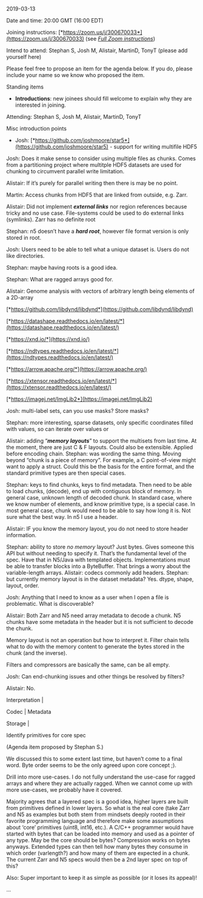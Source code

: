 <span id="anchor-103"></span>2019-03-13

Date and time: 20:00 GMT (16:00 EDT)

Joining instructions:
[*https://zoom.us/j/300670033*](https://zoom.us/j/300670033) (see [*Full
Zoom instructions*](#k8ab03x4y4xl))

Intend to attend: Stephan S, Josh M, Alistair, MartinD, TonyT (please
add yourself here)

Please feel free to propose an item for the agenda below. If you do,
please include your name so we know who proposed the item.

<span id="anchor-104"></span>Standing items

-   **Introductions**: new joinees should fill welcome to explain why
    they are interested in joining.

<span id="anchor-105"></span>Attending: Stephan S, Josh M, Alistair,
MartinD, TonyT

<span id="anchor-106"></span>Misc introduction points

-   Josh:
    [*https://github.com/joshmoore/star5*](https://github.com/joshmoore/star5) -
    support for writing multifile HDF5

Josh: Does it make sense to consider using multiple files as chunks.
Comes from a partitioning project where multitple HDF5 datasets are used
for chunking to circumvent parallel write limitation.

Alistair: If it’s purely for parallel writing then there is may be no
point.

Martin: Access chunks from HDF5 that are linked from outside, e.g. Zarr.

Alistair: Did not implement ***external links*** nor region references
because tricky and no use case. File-systems could be used to do
external links (symlinks). Zarr has no definite root

Stephan: n5 doesn’t have a ***hard root***, however file format version
is only stored in root.

Josh: Users need to be able to tell what a unique dataset is. Users do
not like directories.

Stephan: maybe having roots is a good idea.

Stephan: What are ragged arrays good for.

Alistair: Genome analysis with vectors of arbitrary length being
elements of a 2D-array

[*https://github.com/libdynd/libdynd*](https://github.com/libdynd/libdynd)

[*https://datashape.readthedocs.io/en/latest/*](https://datashape.readthedocs.io/en/latest/)

[*https://xnd.io/*](https://xnd.io/)

[*https://ndtypes.readthedocs.io/en/latest/*](https://ndtypes.readthedocs.io/en/latest/)

[*https://arrow.apache.org/*](https://arrow.apache.org/)

[*https://xtensor.readthedocs.io/en/latest/*](https://xtensor.readthedocs.io/en/latest/)

[*https://imagej.net/ImgLib2*](https://imagej.net/ImgLib2)

Josh: multi-label sets, can you use masks? Store masks?

Stephan: more interesting, sparse datasets, only specific coordinates
filled with values, so can iterate over values or

Alistair: adding “***memory layouts***” to support the multisets from
last time. At the moment, there are just C & F layouts. Could also be
extensible. Applied before encoding chain. Stephan: was wording the same
thing. Moving beyond “chunk is a piece of memory”. For example, a C
point-of-view might want to apply a struct. Could this be the basis for
the entire format, and the standard primitive types are then special
cases.

Stephan: keys to find chunks, keys to find metadata. Then need to be
able to load chunks, (decode), end up with contiguous block of memory.
In general case, unknown length of decoded chunk. In standard case,
where we know number of elements, and know primitive type, is a special
case. In most general case, chunk would need to be able to say how long
it is. Not sure what the best way. In n5 I use a header.

Alistair: IF you know the memory layout, you do not need to store header
information.

Stephan: ability to store *no memory* layout? Just bytes. Gives someone
this API but without needing to specify it. That’s the fundamental level
of the spec. Have that in N5/Java with templated objects.
Implementations must be able to transfer blocks into a ByteBuffer. That
brings a worry about the variable-length arrays. Alistair: codecs
commonly add headers. Stephan: but currently memory layout is in the
dataset metadata? Yes. dtype, shape, layout, order.

Josh: Anything that I need to know as a user when I open a file is
problematic. What is discoverable?

Alistair: Both Zarr and N5 need array metadata to decode a chunk. N5
chunks have some metadata in the header but it is not sufficient to
decode the chunk.

Memory layout is not an operation but how to interpret it. Filter chain
tells what to do with the memory content to generate the bytes stored in
the chunk (and the inverse).

Filters and compressors are basically the same, can be all empty.

Josh: Can end-chunking issues and other things be resolved by filters?

Alistair: No.

Interpretation \|

Codec \| Metadata

Storage \|

<span id="anchor-107"></span>Identify primitives for core spec

(Agenda item proposed by Stephan S.)

We discussed this to some extent last time, but haven’t come to a final
word. Byte order seems to be the only agreed upon core concept ;).

Drill into more use-cases. I do not fully understand the use-case for
ragged arrays and where they are actually ragged. When we cannot come up
with more use-cases, we probably have it covered.

Majority agrees that a layered spec is a good idea, higher layers are
built from primitives defined in lower layers. So what is the real core
(take Zarr and N5 as examples but both stem from mindsets deeply rooted
in their favorite programming language and therefore make some
assumptions about ‘core’ primitives (uint8, int16, etc.). A C/C++
programmer would have started with bytes that can be loaded into memory
and used as a pointer of any type. May be the core should be bytes?
Compression works on bytes anyways. Extended types can then tell how
many bytes they consume in which order (varlength?) and how many of them
are expected in a chunk. The current Zarr and N5 specs would then be a
2nd layer spec on top of this?

Also: Super important to keep it as simple as possible (or it loses its
appeal)!

...

<span id="anchor-108"></span>

